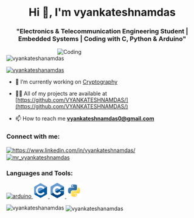 <h1 align="center">Hi 👋, I'm vyankateshnamdas</h1>
<h3 align="center">"Electronics & Telecommunication Engineering Student | Embedded Systems | Coding with C, Python & Arduino"</h3>
<img align="right" alt="Coding" width="370" src="back.gif">

<p align="left"> <img src="https://komarev.com/ghpvc/?username=vyankateshanamdas&label=Profile%20views&color=0e75b6&style=flat" alt="vyankateshanamdas" /> </p>

<p align="left"> <a href="https://github.com/ryo-ma/github-profile-trophy"><img src="https://github-profile-trophy.vercel.app/?username=vyankateshanamdas" alt="vyankateshanamdas" /></a> </p>

- 🔭 I’m currently working on [Cryptography](https://github.com/VYANKATESHNAMDAS/Cryptography/)

- 👨‍💻 All of my projects are available at [https://github.com/VYANKATESHNAMDAS/](https://github.com/VYANKATESHNAMDAS/)

- 📫 How to reach me **vyankateshnamdas0@gmail.com**

<h3 align="left">Connect with me:</h3>
<p align="left">
<a href="https://linkedin.com/in/https://www.linkedin.com/in/vyankateshnamdas/" target="blank"><img align="center" src="https://raw.githubusercontent.com/rahuldkjain/github-profile-readme-generator/master/src/images/icons/Social/linked-in-alt.svg" alt="https://www.linkedin.com/in/vyankateshnamdas/" height="30" width="40" /></a>
<a href="https://instagram.com/mr_vyankateshnamdas" target="blank"><img align="center" src="https://raw.githubusercontent.com/rahuldkjain/github-profile-readme-generator/master/src/images/icons/Social/instagram.svg" alt="mr_vyankateshnamdas" height="30" width="40" /></a>
</p>

<h3 align="left">Languages and Tools:</h3>
<p align="left"> <a href="https://www.arduino.cc/" target="_blank" rel="noreferrer"> <img src="https://cdn.worldvectorlogo.com/logos/arduino-1.svg" alt="arduino" width="40" height="40"/> </a> <a href="https://www.cprogramming.com/" target="_blank" rel="noreferrer"> <img src="https://raw.githubusercontent.com/devicons/devicon/master/icons/c/c-original.svg" alt="c" width="40" height="40"/> </a> <a href="https://www.w3schools.com/cpp/" target="_blank" rel="noreferrer"> <img src="https://raw.githubusercontent.com/devicons/devicon/master/icons/cplusplus/cplusplus-original.svg" alt="cplusplus" width="40" height="40"/> </a> <a href="https://www.python.org" target="_blank" rel="noreferrer"> <img src="https://raw.githubusercontent.com/devicons/devicon/master/icons/python/python-original.svg" alt="python" width="40" height="40"/> </a> </p>

<p><img align="left" src="https://github-readme-stats.vercel.app/api/top-langs?username=vyankateshanamdas&show_icons=true&locale=en&layout=compact" alt="vyankateshanamdas" /></p>

<p>&nbsp;<img align="center" src="https://github-readme-stats.vercel.app/api?username=vyankateshanamdas&show_icons=true&locale=en" alt="vyankateshanamdas" /></p>
